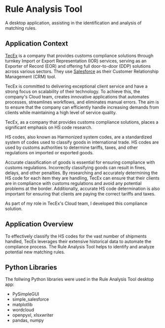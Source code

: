 # Rule Analysis Tool
A desktop application, assisting in the identification and analysis of matching rules.

## Application Context
[TecEx](https://tecex.com/) is a company that provides customs compliance solutions through turnkey Import or Export Representation (IOR) services, serving as an Exporter of Record (EOR) and offering full door-to-door (DDP) solutions across various sectors. They use [Salesforce](https://www.salesforce.com/eu/?ir=1) as their Customer Relationship Management (CRM) tool.

TecEx is committed to delivering exceptional client service and have a strong focus on scalability of their technology. To achieve this, the company's Cloud team, creates innovative applications that automates processes, streamlines workflows, and eliminates manual errors. The aim is to ensure that the company can efficiently handle increasing demands from clients while maintaining a high level of service quality.

TecEx, as a company that provides customs compliance solutions, places a significant emphasis on HS code research.

HS codes, also known as Harmonized system codes, are a standardized system of codes used to classify goods in international trade. HS codes are used by customs authorities to determine tariffs, taxes, and other regulations on imported or exported goods.

Accurate classification of goods is essential for ensuring compliance with customs regulations. Incorrectly classifying goods can result in fines, delays, and other penalties. By researching and accurately determining the HS code for each item they are handling, TecEx can ensure that their clients are in compliance with customs regulations and avoid any potential problems at the border. Additionally, accurate HS code determination is also important for ensuring that clients are paying the correct tariffs and taxes.

As part of my role in TecEx's Cloud team, I developed this compliance solution.

## Application Overview

To effectively classify the HS codes for the vast number of shipments handled, TecEx leverages their extensive historical data to automate the compliance process.  The Rule Analysis Tool helps to identify and analyze potential new matching rules.



## Python Libraries

The follwing Python libraries were used in the Rule Analysis Tool desktop app:

- PySimpleGUI
- simple_salesforce
- matplotlib
- wordcloud
- openpyxl, xlsxwriter
- pandas, numpy

